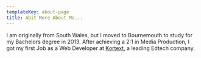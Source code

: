 ```yaml
---
templateKey: about-page
title: Abit More About Me...
---
```

I am originally from South Wales, but I moved to Bournemouth to study for my Bachelors degree in 2013. After achieving a 2:1 in Media Production, I got my first Job as a Web Developer at [Kortext](www.kortext.com), a leading Edtech company.
